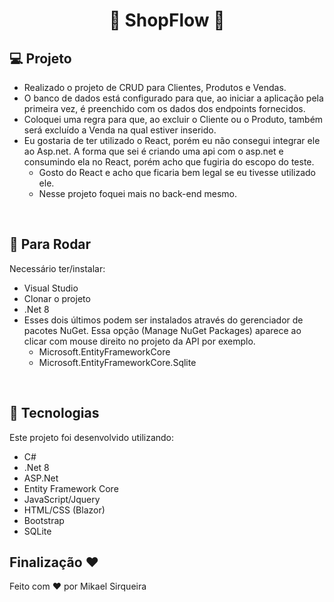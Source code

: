 <h1 align="center"> 🥇 ShopFlow 🚀 </h1>

  
## 💻 Projeto 

- Realizado o projeto de CRUD para Clientes, Produtos e Vendas.
- O banco de dados está configurado para que, ao iniciar a aplicação pela primeira vez, é preenchido com os dados dos endpoints fornecidos.
- Coloquei uma regra para que, ao excluir o Cliente ou o Produto, também será excluído a Venda na qual estiver inserido.
- Eu gostaria de ter utilizado o React, porém eu não consegui integrar ele ao Asp.net.  A forma que sei é criando uma api com o asp.net e consumindo ela no React, porém acho que fugiria do escopo do teste.
  - Gosto do React e acho que ficaria bem legal se eu tivesse utilizado ele.
  - Nesse projeto foquei mais no back-end mesmo.

<br>

## 🔎 Para Rodar

Necessário ter/instalar:
- Visual Studio
- Clonar o projeto
- .Net 8
- Esses dois últimos podem ser instalados através do gerenciador de pacotes NuGet. Essa opção (Manage NuGet Packages) aparece ao clicar com mouse direito no projeto da API por exemplo.
  - Microsoft.EntityFrameworkCore
  - Microsoft.EntityFrameworkCore.Sqlite

<br>

## 🚀 Tecnologias

Este projeto foi desenvolvido utilizando:
- C#
- .Net 8
- ASP.Net
- Entity Framework Core
- JavaScript/Jquery
- HTML/CSS (Blazor)
- Bootstrap
- SQLite
  
## Finalização ❤

Feito com ♥ por Mikael Sirqueira
